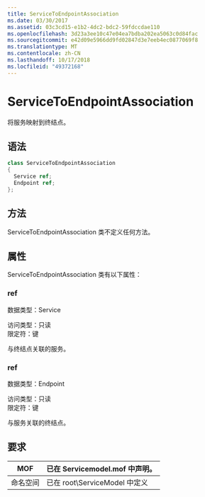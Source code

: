 ```yaml
---
title: ServiceToEndpointAssociation
ms.date: 03/30/2017
ms.assetid: 03c3cd15-e1b2-4dc2-bdc2-59fdccdae110
ms.openlocfilehash: 3d23a3ee10c47e04ea7bdba202ea5063c0d84fac
ms.sourcegitcommit: e42d09e5966dd9fd02847d3e7eeb4ec0877069f8
ms.translationtype: MT
ms.contentlocale: zh-CN
ms.lasthandoff: 10/17/2018
ms.locfileid: "49372168"
---
```

# <a name="servicetoendpointassociation"></a>ServiceToEndpointAssociation
将服务映射到终结点。  
  
## <a name="syntax"></a>语法  
  
```csharp
class ServiceToEndpointAssociation  
{  
  Service ref;  
  Endpoint ref;  
};  
```  
  
## <a name="methods"></a>方法  
 ServiceToEndpointAssociation 类不定义任何方法。  
  
## <a name="properties"></a>属性  
 ServiceToEndpointAssociation 类有以下属性：  
  
### <a name="ref"></a>ref  
 数据类型：Service  
  
 访问类型：只读  
限定符：键  
  
 与终结点关联的服务。  
  
### <a name="ref"></a>ref  
 数据类型：Endpoint  
  
 访问类型：只读  
限定符：键  
  
 与服务关联的终结点。  
  
## <a name="requirements"></a>要求  
  
|MOF|已在 Servicemodel.mof 中声明。|  
|---------|-----------------------------------|  
|命名空间|已在 root\ServiceModel 中定义|
